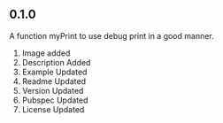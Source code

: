 ## 0.1.0

A function myPrint to use debug print in a good manner.
1. Image added
2. Description Added
3. Example Updated
5. Readme Updated
6. Version Updated
7. Pubspec Updated
8. License Updated
